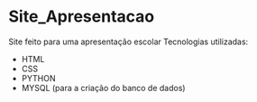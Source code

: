 # Site_Apresentacao
 Site feito para uma apresentação escolar
 Tecnologias utilizadas:
 - HTML
 - CSS
 - PYTHON
 - MYSQL (para a criação do banco de dados)
